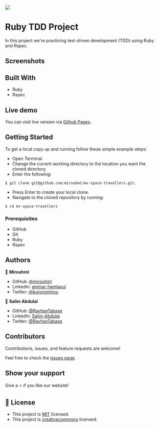 ![](https://img.shields.io/badge/Microverse-blueviolet)

# Ruby TDD Project

In this project we're practicing test-driven development (TDD) using Ruby and Rspec.

## Screenshots


## Built With

- Ruby
- Rspec

## Live demo

You can visit live version via [Github Pages]().

## Getting Started

To get a local copy up and running follow these simple example steps:
- Open Terminal.
- Change the current working directory to the location you want the cloned directory.
- Enter the following:
```
$ git clone git@github.com:mirouhml/mv-space-travellers.git.
```
- Press Enter to create your local clone.
- Navigate to the cloned repository by running:
```
$ cd mv-space-travellers
```

### Prerequisites
- GitHub
- Git
- Ruby
- Rspec


## Authors

👤 **Mirouhml**

- GitHub: [@mirouhml](https://github.com/mirouhml)
- LinkedIn: [ammar-hamlaoui](https://www.linkedin.com/in/ammar-hamlaoui-514909189/)
- Twitter: [@kuronomirou](https://twitter.com/kuronomirou)

👤 **Salim Abdulai**

- GitHub: [@RayhanTabase](https://github.com/RayhanTabase)
- LinkedIn: [Salim-Abdulai](https://linkedin.com/in/salim-abdulai-5430065b)
- Twitter: [@RayhanTabase](https://twitter.com/@RayhanTabase)

## Contributors

Contributions, issues, and feature requests are welcome!

Feel free to check the [issues page](https://github.com/mirouhml/mv-space-travellers/issues).

## Show your support

Give a ⭐️ if you like our website!

## 📝 License

- This project is [MIT](./LICENSE) licensed.
- This project is [creativecommons](https://creativecommons.org/licenses/by-nc/4.0/) licensed.
